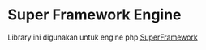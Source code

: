 # Super Framework Engine
Library ini digunakan untuk engine php [SuperFramework](https://github.com/crudbooster/superframework)